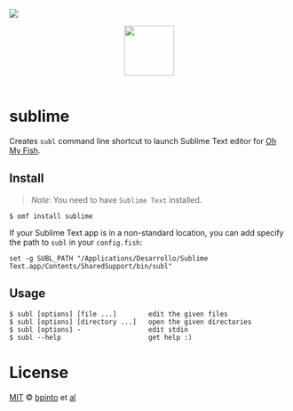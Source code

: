 ![](https://img.shields.io/badge/license-MIT-007EC7.svg?style=flat-square)

<div align="center"> <a href="http://github.com/oh-my-fish/oh-my-fish"> <img width=90px  src="https://cloud.githubusercontent.com/assets/8317250/8510172/f006f0a4-230f-11e5-98b6-5c2e3c87088f.png"> </a></div><br>

sublime
=======

Creates `subl` command line shortcut to launch Sublime Text editor for [Oh My Fish](https://www.github.com/oh-my-fish/oh-my-fish).

Install
-------

> *Note*: You need to have `Sublime Text` installed.

```fish
$ omf install sublime
```

If your Sublime Text app is in a non-standard location, you can add specify the path to `subl` in your `config.fish`:

```fish
set -g SUBL_PATH "/Applications/Desarrollo/Sublime Text.app/Contents/SharedSupport/bin/subl"
```

Usage
-----

```fish
$ subl [options] [file ...]        edit the given files
$ subl [options] [directory ...]   open the given directories
$ subl [options] -                 edit stdin
$ subl --help                      get help :)
```

License
=======

[MIT](http://opensource.org/licenses/MIT) © [bpinto](http://github.com/bpinto) et [al](https://github.com/bpinto/plugin-sublime/graphs/contributors)
